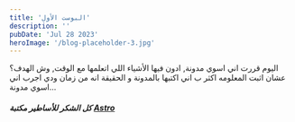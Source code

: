 ```yaml
---
title: 'البوست الأول'
description: ''
pubDate: 'Jul 28 2023'
heroImage: '/blog-placeholder-3.jpg'
---
```


اليوم قررت اني اسوي مدونة, ادون فيها الأشياء اللي اتعلمها مع الوقت, وش الهدف؟ عشان اثبت المعلومه اكثر ب اني اكتبها بالمدونة و الحقيقة انه من زمان ودي اجرب اني اسوي مدونة... 

##### كل الشكر للأساطير مكتبة <a href="https://astro.build/" target="blank">Astro</a>